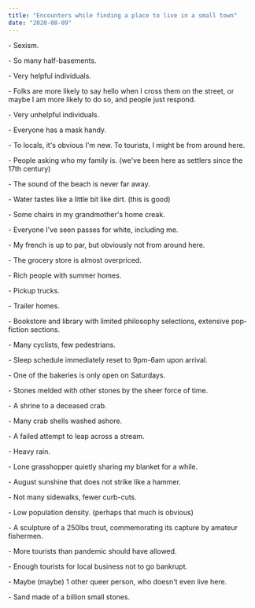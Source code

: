 ```yaml
---
title: "Encounters while finding a place to live in a small town"
date: "2020-08-09"
---
```


\- Sexism.

\- So many half-basements.

\- Very helpful individuals.

\- Folks are more likely to say hello when I cross them on the street, or maybe I am more likely to do so, and people just respond.

\- Very unhelpful individuals.

\- Everyone has a mask handy.

\- To locals, it's obvious I'm new. To tourists, I might be from around here.

\- People asking who my family is. (we've been here as settlers since the 17th century)

\- The sound of the beach is never far away.

\- Water tastes like a little bit like dirt. (this is good)

\- Some chairs in my grandmother's home creak.

\- Everyone I've seen passes for white, including me.

\- My french is up to par, but obviously not from around here.

\- The grocery store is almost overpriced.

\- Rich people with summer homes.

\- Pickup trucks.

\- Trailer homes.

\- Bookstore and library with limited philosophy selections, extensive pop-fiction sections.

\- Many cyclists, few pedestrians.

\- Sleep schedule immediately reset to 9pm-6am upon arrival.

\- One of the bakeries is only open on Saturdays.

\- Stones melded with other stones by the sheer force of time.

\- A shrine to a deceased crab.

\- Many crab shells washed ashore.

\- A failed attempt to leap across a stream.

\- Heavy rain.

\- Lone grasshopper quietly sharing my blanket for a while.

\- August sunshine that does not strike like a hammer.

\- Not many sidewalks, fewer curb-cuts.

\- Low population density. (perhaps that much is obvious)

\- A sculpture of a 250lbs trout, commemorating its capture by amateur fishermen.

\- More tourists than pandemic should have allowed.

\- Enough tourists for local business not to go bankrupt.

\- Maybe (maybe) 1 other queer person, who doesn't even live here.

\- Sand made of a billion small stones.
